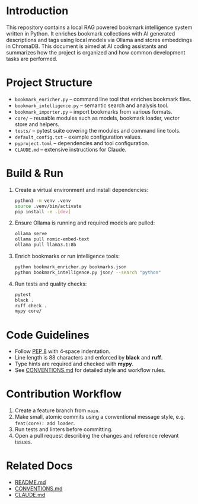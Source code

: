 <!-- AI_AGENT_GUIDANCE: This file provides AI agents with instructions on interacting with this codebase. -->

# Introduction
This repository contains a local RAG powered bookmark intelligence system written in Python. It enriches bookmark collections with AI generated descriptions and tags using local models via Ollama and stores embeddings in ChromaDB. This document is aimed at AI coding assistants and summarizes how the project is organized and how common development tasks are performed.

# Project Structure
- `bookmark_enricher.py` – command line tool that enriches bookmark files.
- `bookmark_intelligence.py` – semantic search and analysis tool.
- `bookmark_importer.py` – import bookmarks from various formats.
- `core/` – reusable modules such as models, bookmark loader, vector store and helpers.
- `tests/` – pytest suite covering the modules and command line tools.
- `default_config.txt` – example configuration values.
- `pyproject.toml` – dependencies and tool configuration.
- `CLAUDE.md` – extensive instructions for Claude.

# Build & Run
1. Create a virtual environment and install dependencies:
   ```bash
   python3 -m venv .venv
   source .venv/bin/activate
   pip install -e .[dev]
   ```
2. Ensure Ollama is running and required models are pulled:
   ```bash
   ollama serve
   ollama pull nomic-embed-text
   ollama pull llama3.1:8b
   ```
3. Enrich bookmarks or run intelligence tools:
   ```bash
   python bookmark_enricher.py bookmarks.json
   python bookmark_intelligence.py json/ --search "python"
   ```
4. Run tests and quality checks:
   ```bash
   pytest
   black .
   ruff check .
   mypy core/
   ```

# Code Guidelines
- Follow [PEP 8](https://peps.python.org/pep-0008/) with 4‑space indentation.
- Line length is 88 characters and enforced by **black** and **ruff**.
- Type hints are required and checked with **mypy**.
- See [CONVENTIONS.md](CONVENTIONS.md) for detailed style and workflow rules.

# Contribution Workflow
1. Create a feature branch from `main`.
2. Make small, atomic commits using a conventional message style, e.g. `feat(core): add loader`.
3. Run tests and linters before committing.
4. Open a pull request describing the changes and reference relevant issues.

# Related Docs
- [README.md](README.md)
- [CONVENTIONS.md](CONVENTIONS.md)
- [CLAUDE.md](CLAUDE.md)
